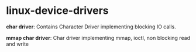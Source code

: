 # linux-device-drivers

**char driver**: Contains Character Driver implementing blocking IO calls.  
  
**mmap char driver**: Char driver implementing mmap, ioctl, non blocking read and write 


